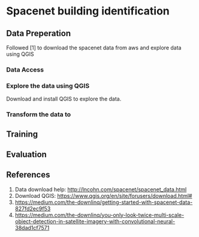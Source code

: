 # Spacenet building identification

## Data Preperation
Followed [1] to download the spacenet data from aws and explore data using QGIS
### Data Access

### Explore the data using QGIS
Download and install QGIS to explore the data.

### Transform the data to 

## Training

## Evaluation
 

## References 
1. Data download help: http://lncohn.com/spacenet/spacenet_data.html
2. Download QGIS: https://www.qgis.org/en/site/forusers/download.html# 
3. https://medium.com/the-downlinq/getting-started-with-spacenet-data-827fd2ec9f53
4. https://medium.com/the-downlinq/you-only-look-twice-multi-scale-object-detection-in-satellite-imagery-with-convolutional-neural-38dad1cf7571

